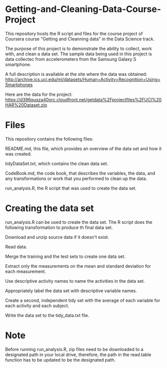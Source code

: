 # Getting-and-Cleaning-Data-Course-Project
This repository hosts the R script and files for the course project of Coursera course "Getting and Cleanning data" 
in the Data Science track.

The purpose of this project is to demonstrate the ability to collect, work with, and clean a data set.
The sample data being used in this project is data collectec from accelerometers from the Samsung Galaxy S smartphone.

A full description is available at the site where the data was obtained:
http://archive.ics.uci.edu/ml/datasets/Human+Activity+Recognition+Using+Smartphones

Here are the data for the project:
https://d396qusza40orc.cloudfront.net/getdata%2Fprojectfiles%2FUCI%20HAR%20Dataset.zip

# Files
This repository contains the following files:

README.md, this file, which provides an overview of the data set and how it was created.

tidyDataSet.txt, which contains the clean data set.

CodeBook.md, the code book, that describes the variables, the data, and any transformations or work that you performed to clean up the data.

run_analysis.R, the R script that was used to create the data set.

# Creating the data set
run_analysis.R can be used to create the data set. The R script does the following transformation to produce th final data set.

Download and unzip source data if it doesn't exist.

Read data.

Merge the training and the test sets to create one data set.

Extract only the measurements on the mean and standard deviation for each measurement.

Use descriptive activity names to name the activities in the data set.

Appropriately label the data set with descriptive variable names.

Create a second, independent tidy set with the average of each variable for each activity and each subject.

Write the data set to the tidy_data.txt file.

# Note
Before running run_analysis.R, zip files need to be downloaded to a designated path in your local drive, therefore, the path 
in the read.table function has to be updated to be the designated path.
